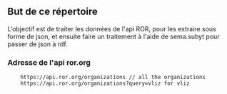 ## But de ce répertoire

L'objectif est de traiter les données de l'api ROR, pour les extraire sous forme de json, et ensuite faire un traitement à l'aide de sema.subyt pour passer de json à rdf.

### Adresse de l'api ror.org

```
    https://api.ror.org/organizations // all the organizations
    https://api.ror.org/organizations?query=vliz for vliz
```